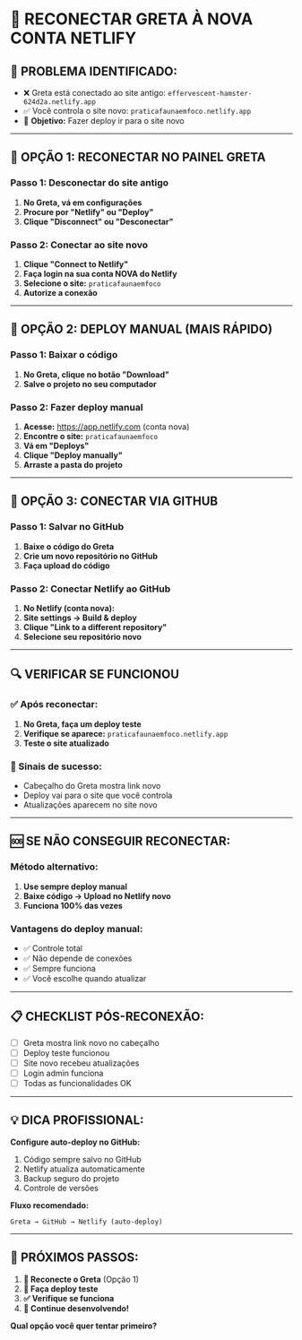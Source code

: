 # 🔄 RECONECTAR GRETA À NOVA CONTA NETLIFY

## 🎯 PROBLEMA IDENTIFICADO:
- ❌ Greta está conectado ao site antigo: `effervescent-hamster-624d2a.netlify.app`
- ✅ Você controla o site novo: `praticafaunaemfoco.netlify.app`
- 🎯 **Objetivo:** Fazer deploy ir para o site novo

---

## 🚀 OPÇÃO 1: RECONECTAR NO PAINEL GRETA

### Passo 1: Desconectar do site antigo
1. **No Greta, vá em configurações**
2. **Procure por "Netlify" ou "Deploy"**
3. **Clique "Disconnect" ou "Desconectar"**

### Passo 2: Conectar ao site novo
1. **Clique "Connect to Netlify"**
2. **Faça login na sua conta NOVA do Netlify**
3. **Selecione o site:** `praticafaunaemfoco`
4. **Autorize a conexão**

---

## 🚀 OPÇÃO 2: DEPLOY MANUAL (MAIS RÁPIDO)

### Passo 1: Baixar o código
1. **No Greta, clique no botão "Download"**
2. **Salve o projeto no seu computador**

### Passo 2: Fazer deploy manual
1. **Acesse:** https://app.netlify.com (conta nova)
2. **Encontre o site:** `praticafaunaemfoco`
3. **Vá em "Deploys"**
4. **Clique "Deploy manually"**
5. **Arraste a pasta do projeto**

---

## 🚀 OPÇÃO 3: CONECTAR VIA GITHUB

### Passo 1: Salvar no GitHub
1. **Baixe o código do Greta**
2. **Crie um novo repositório no GitHub**
3. **Faça upload do código**

### Passo 2: Conectar Netlify ao GitHub
1. **No Netlify (conta nova):**
2. **Site settings → Build & deploy**
3. **Clique "Link to a different repository"**
4. **Selecione seu repositório novo**

---

## 🔍 VERIFICAR SE FUNCIONOU

### ✅ Após reconectar:
1. **No Greta, faça um deploy teste**
2. **Verifique se aparece:** `praticafaunaemfoco.netlify.app`
3. **Teste o site atualizado**

### 🎯 Sinais de sucesso:
- Cabeçalho do Greta mostra link novo
- Deploy vai para o site que você controla
- Atualizações aparecem no site novo

---

## 🆘 SE NÃO CONSEGUIR RECONECTAR:

### Método alternativo:
1. **Use sempre deploy manual**
2. **Baixe código → Upload no Netlify novo**
3. **Funciona 100% das vezes**

### Vantagens do deploy manual:
- ✅ Controle total
- ✅ Não depende de conexões
- ✅ Sempre funciona
- ✅ Você escolhe quando atualizar

---

## 📋 CHECKLIST PÓS-RECONEXÃO:

- [ ] Greta mostra link novo no cabeçalho
- [ ] Deploy teste funcionou
- [ ] Site novo recebeu atualizações
- [ ] Login admin funciona
- [ ] Todas as funcionalidades OK

---

## 💡 DICA PROFISSIONAL:

**Configure auto-deploy no GitHub:**
1. Código sempre salvo no GitHub
2. Netlify atualiza automaticamente
3. Backup seguro do projeto
4. Controle de versões

**Fluxo recomendado:**
```
Greta → GitHub → Netlify (auto-deploy)
```

---

## 🎯 PRÓXIMOS PASSOS:

1. **🔄 Reconecte o Greta** (Opção 1)
2. **🧪 Faça deploy teste**
3. **✅ Verifique se funciona**
4. **📝 Continue desenvolvendo!**

**Qual opção você quer tentar primeiro?**